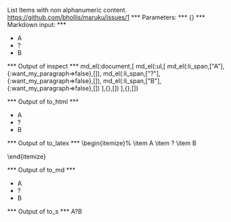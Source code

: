 List Items with non alphanumeric content. https://github.com/bhollis/maruku/issues/1
*** Parameters: ***
{}
*** Markdown input: ***
* A
* ?
* B

*** Output of inspect ***
md_el(:document,[
  md_el(:ul,[
    md_el(:li_span,["A"],{:want_my_paragraph=>false},[]),
    md_el(:li_span,["?"],{:want_my_paragraph=>false},[]),
    md_el(:li_span,["B"],{:want_my_paragraph=>false},[])
  ],{},[])
],{},[])

*** Output of to_html ***
<ul>
<li>A</li>

<li>?</li>

<li>B</li>
</ul>

*** Output of to_latex ***
\begin{itemize}%
\item A
\item ?
\item B

\end{itemize}

*** Output of to_md ***
- A
- ?
- B

*** Output of to_s ***
A?B


